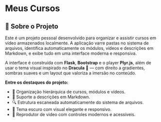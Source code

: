 # Meus Cursos

## 🧠 Sobre o Projeto

Este é um projeto pessoal desenvolvido para organizar e assistir cursos em vídeo armazenados localmente. A aplicação varre pastas no sistema de arquivos, identifica automaticamente os módulos, vídeos e descrições em Markdown, e exibe tudo em uma interface moderna e responsiva.

A interface é construída com **Flask**, **Bootstrap** e o player **Plyr.js**, além de usar o tema visual inspirado no **Dracula** 🧛 — com direito a gradientes, sombras suaves e um layout que valoriza a imersão no conteúdo.

**Entre os destaques do projeto:**

- 📂 Organização hierárquica de cursos, módulos e vídeos.
- 📜 Suporte a descrições em Markdown.
- 🔍 Estrutura escaneada automaticamente do sistema de arquivos.
- 🎨 Tema escuro com visual elegante e responsivo.
- 🎥 Reprodutor de vídeo com controles modernos e acessíveis.
